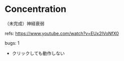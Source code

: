 # Concentration
（未完成）神経衰弱

refs: https://www.youtube.com/watch?v=EUx2IVoNfX0

bugs: 1
- クリックしても動作しない
